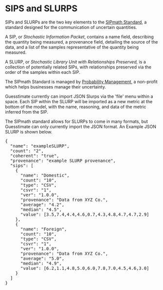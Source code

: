 # SIPS and SLURPS

SIPs and SLURPs are the two key elements to the [SIPmath Standard](http://probabilitymanagement.org/standards.html), a
standard designed for the communication of uncertain quantities.

A SIP, or _Stochastic Information Packet_, contains a name field, describing the quantity being measured, a provenance
field, detailing the source of the data, and a list of the samples representative of the quantity being measured.

A SLURP, or _Stochastic Library Unit with Relationships Preserved,_ is a collection of potentially related SIPs, with
relationships preserved via the order of the samples within each SIP.

The SIPmath Standard is managed by [Probability Management](http://probabilitymanagement.org/what-we-do.html), a
non-profit which helps businesses manage their uncertainty.  

Guesstimate currently can import JSON Slurps via the 'file' menu within a space. Each SIP within the SLURP will be
imported as a new metric at the bottom of the model, with the name, reasoning, and data of the metric inferred from the
SIP.

The SIPmath standard allows for SLURPs to come in many formats, but Guesstimate can only currently import the JSON
format. An Example JSON SLURP is shown below.

<pre>{
  "name": "exampleSLURP",
  "count": "2",
  "coherent": "true",
  "provenance": "example SLURP provenance",
  "sips": [
    {
      "name": "Domestic",
      "count": "10",
      "type": "CSV",
      "csvr": "1",
      "ver": "1.0.0",
      "provenance": "Data from XYZ Co.",
      "average": "4.2",
      "median": "4.5",
      "value": [3.5,7.4,4.4,4.6,0.7,4.3,4.8,4.7,4.7,2.9]
    },
    {
      "name": "Foreign",
      "count": "10",
      "type": "CSV",
      "csvr": "1",
      "ver": "1.0.0",
      "provenance": "Data from XYZ Co.",
      "average": "5.0",
      "median": "4.9",
      "value": [6.2,1.1,4.8,5.0,6.0,7.8,7.0,4.5,4.6,3.0]
    }
  ]
}
</pre>
